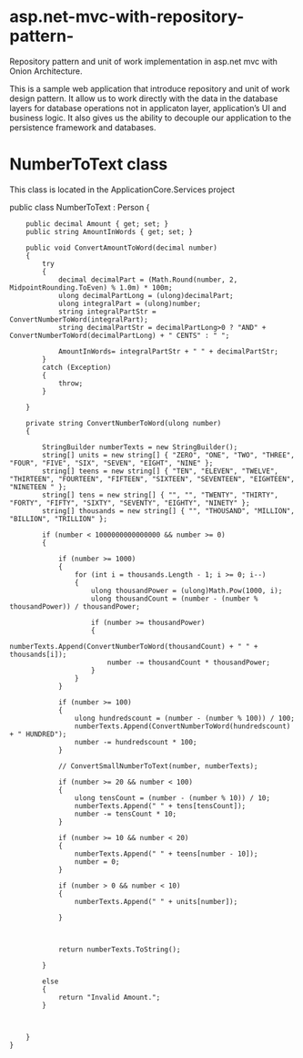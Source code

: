 # asp.net-mvc-with-repository-pattern-
Repository pattern and unit of work implementation in asp.net mvc with Onion Architecture.

This is a sample web application that introduce repository and unit of work design pattern. It allow us to work directly with the data in the database layers for database operations not in applicaton layer, application’s UI and business logic. It also gives us the ability to decouple our application to the persistence framework and databases.


# NumberToText class 
This class is located in the ApplicationCore.Services project

public class NumberToText : Person
    {

        public decimal Amount { get; set; }
        public string AmountInWords { get; set; }

        public void ConvertAmountToWord(decimal number)
        {
            try
            {
                decimal decimalPart = (Math.Round(number, 2, MidpointRounding.ToEven) % 1.0m) * 100m;
                ulong decimalPartLong = (ulong)decimalPart;
                ulong integralPart = (ulong)number;
                string integralPartStr = ConvertNumberToWord(integralPart);
                string decimalPartStr = decimalPartLong>0 ? "AND" + ConvertNumberToWord(decimalPartLong) + " CENTS" : " ";

                AmountInWords= integralPartStr + " " + decimalPartStr;
            }
            catch (Exception)
            {
                throw;
            }

        }

        private string ConvertNumberToWord(ulong number)
        {

            StringBuilder numberTexts = new StringBuilder();
            string[] units = new string[] { "ZERO", "ONE", "TWO", "THREE", "FOUR", "FIVE", "SIX", "SEVEN", "EIGHT", "NINE" };
            string[] teens = new string[] { "TEN", "ELEVEN", "TWELVE", "THIRTEEN", "FOURTEEN", "FIFTEEN", "SIXTEEN", "SEVENTEEN", "EIGHTEEN", "NINETEEN " };
            string[] tens = new string[] { "", "", "TWENTY", "THIRTY", "FORTY", "FIFTY", "SIXTY", "SEVENTY", "EIGHTY", "NINETY" };
            string[] thousands = new string[] { "", "THOUSAND", "MILLION", "BILLION", "TRILLION" };

            if (number < 1000000000000000 && number >= 0)
            {

                if (number >= 1000)
                {
                    for (int i = thousands.Length - 1; i >= 0; i--)
                    {
                        ulong thousandPower = (ulong)Math.Pow(1000, i);
                        ulong thousandCount = (number - (number % thousandPower)) / thousandPower;

                        if (number >= thousandPower)
                        {
                            numberTexts.Append(ConvertNumberToWord(thousandCount) + " " + thousands[i]);
                            number -= thousandCount * thousandPower;
                        }
                    }
                }

                if (number >= 100)
                {
                    ulong hundredscount = (number - (number % 100)) / 100;
                    numberTexts.Append(ConvertNumberToWord(hundredscount) + " HUNDRED");
                    number -= hundredscount * 100;
                }

                // ConvertSmallNumberToText(number, numberTexts);

                if (number >= 20 && number < 100)
                {
                    ulong tensCount = (number - (number % 10)) / 10;
                    numberTexts.Append(" " + tens[tensCount]);
                    number -= tensCount * 10;
                }

                if (number >= 10 && number < 20)
                {
                    numberTexts.Append(" " + teens[number - 10]);
                    number = 0;
                }

                if (number > 0 && number < 10)
                {
                    numberTexts.Append(" " + units[number]);

                }



                return numberTexts.ToString();

            }

            else
            {
                return "Invalid Amount.";
            }



        }
    }
